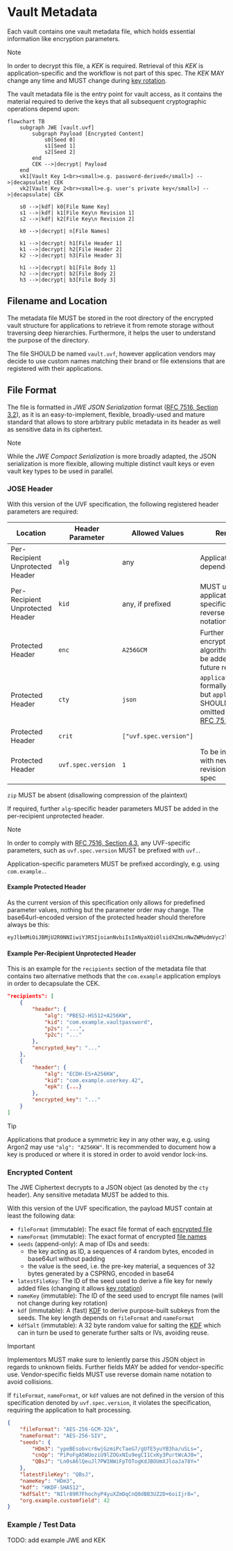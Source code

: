 # Vault Metadata

Each vault contains one vault metadata file, which holds essential information like encryption parameters.

> [!NOTE]
> In order to decrypt this file, a _KEK_ is required. Retrieval of this _KEK_ is application-specific and the workflow is not part of this spec. The _KEK_ MAY change any time and MUST change during [key rotation](key-rotation.md).

The vault metadata file is the entry point for vault access, as it contains the material required to derive the keys that all subsequent cryptographic operations depend upon:

```mermaid
flowchart TB
    subgraph JWE [vault.uvf]
        subgraph Payload [Encrypted Content]
            s0[Seed 0]
            s1[Seed 1]
            s2[Seed 2]
        end
        CEK -->|decrypt| Payload
    end
    vk1[Vault Key 1<br><small>e.g. password-derived</small>] -->|decapsulate| CEK
    vk2[Vault Key 2<br><small>e.g. user's private key</small>] -->|decapsulate| CEK

    s0 -->|kdf| k0[File Name Key]
    s1 -->|kdf| k1[File Key\n Revision 1]
    s2 -->|kdf| k2[File Key\n Revision 2]

    k0 -->|decrypt| n[File Names]

    k1 -->|decrypt| h1[File Header 1]
    k1 -->|decrypt| h2[File Header 2]
    k2 -->|decrypt| h3[File Header 3]

    h1 -->|decrypt| b1[File Body 1]
    h2 -->|decrypt| b2[File Body 2]
    h3 -->|decrypt| b3[File Body 3]
```

## Filename and Location

The metadata file MUST be stored in the root directory of the encrypted vault structure for applications to retrieve it from remote storage without traversing deep hierarchies. Furthermore, it helps the user to understand the purpose of the directory.

The file SHOULD be named `vault.uvf`, however application vendors may decide to use custom names matching their brand or file extensions that are registered with their applications.

## File Format

The file is formatted in _JWE JSON Serialization_ format ([RFC 7516, Section 3.2](https://datatracker.ietf.org/doc/html/rfc7516#section-3.2)), as it is an easy-to-implement, flexible, broadly-used and mature standard that allows to store arbitrary public metadata in its header as well as sensitive data in its ciphertext.

> [!NOTE]
> While the _JWE Compact Serialization_ is more broadly adapted, the JSON serialization is more flexible, allowing multiple distinct vault keys or even vault key types to be used in parallel.

### JOSE Header

With this version of the UVF specification, the following registered header parameters are required:

| Location | Header Parameter | Allowed Values | Remark |
|---|---|---|---|
| Per-Recipient Unprotected Header | `alg` | any | Application-dependent |
| Per-Recipient Unprotected Header | `kid` | any, if prefixed | MUST use application-specific prefix in reverse-DNS notation |
| Protected Header | `enc` | `A256GCM` | Further encryption algorithms may be added in future revisions |
| Protected Header | `cty` | `json` | `application/json` formally correct but `application/` SHOULD be omitted [as per RFC 7515](https://datatracker.ietf.org/doc/html/rfc7515.html#section-4.1.10) |
| Protected Header | `crit` | `["uvf.spec.version"]` | |
| Protected Header | `uvf.spec.version` | `1` | To be increased with newer revisions of this spec |

`zip` MUST be absent (disallowing compression of the plaintext)

If required, further `alg`-specific header parameters MUST be added in the per-recipient unprotected header.

> [!NOTE]
> In order to comply with [RFC 7516, Section 4.3](https://datatracker.ietf.org/doc/html/rfc7516#section-4.3), any UVF-specific parameters, such as `uvf.spec.version` MUST be prefixed with `uvf.`.
> 
> Application-specific parameters MUST be prefixed accordingly, e.g. using `com.example.`.

#### Example Protected Header

As the current version of this specification only allows for predefined parameter values, nothing but the parameter order may change. The base64url-encoded version of the protected header should therefore always be this:

```txt
eyJlbmMiOiJBMjU2R0NNIiwiY3R5IjoianNvbiIsImNyaXQiOlsidXZmLnNwZWMudmVyc2lvbiJdLCJ1dmYuc3BlYy52ZXJzaW9uIjoxfQ
```

#### Example Per-Recipient Unprotected Header

This is an example for the `recipients` section of the metadata file that contains two alternative methods that the `com.example` application employs in order to decapsulate the CEK.

```json
"recipients": [
    {
        "header": {
            "alg": "PBES2-HS512+A256KW",
            "kid": "com.example.vaultpassword",
            "p2s": "...",
            "p2c": "..."
        },
        "encrypted_key": "..."
    },
    {
        "header": {
            "alg": "ECDH-ES+A256KW",
            "kid": "com.example.userkey.42",
            "epk": {...}
        },
        "encrypted_key": "..."
    }
]
```

> [!TIP]
> Applications that produce a symmetric key in any other way, e.g. using Argon2 may use `"alg": "A256KW"`. It is recommended to document how a key is produced or where it is stored in order to avoid vendor lock-ins.

### Encrypted Content

The JWE Ciphertext decrypts to a JSON object (as denoted by the `cty` header). Any sensitive metadata MUST be added to this.

With this version of the UVF specification, the payload MUST contain at least the following data:

* `fileFormat` (immutable): The exact file format of each [encrypted file](../file%20content%20encryption/README.md)
* `nameFormat` (immutable): The exact format of encrypted [file names](../file%20name%20encryption/README.md)
* `seeds` (append-only): A map of IDs and seeds:
   * the key acting as ID, a sequences of 4 random bytes, encoded in base64url without padding
   * the value is the seed, i.e. the pre-key material, a sequences of 32 bytes generated by a CSPRNG, encoded in base64
* `latestFileKey`: The ID of the seed used to derive a file key for newly added files (changing it allows [key rotation](key-rotation.md))
* `nameKey` (immutable): The ID of the seed used to encrypt file names (will not change during key rotation)
* `kdf` (immutable): A (fast) [KDF](../kdf/README.md) to derive purpose-built subkeys from the seeds. The key length depends on `fileFormat` and `nameFormat`
* `kdfSalt` (immutable): A 32 byte random value for salting the [KDF](../kdf/README.md) which can in turn be used to generate further salts or IVs, avoiding reuse.

> [!IMPORTANT]
> Implementors MUST make sure to leniently parse this JSON object in regards to unknown fields. Further fields MAY be added for vendor-specific use.
> Vendor-specific fields MUST use reverse domain name notation to avoid collisions.
>
> If `fileFormat`, `nameFormat`, or `kdf` values are not defined in the version of this specification denoted by `uvf.spec.version`, it violates the specification, requiring the application to halt processing.

```json
{
    "fileFormat": "AES-256-GCM-32k",
    "nameFormat": "AES-256-SIV",
    "seeds": {
        "HDm3": "ypeBEsobvcr6wjGzmiPcTaeG7/gUfE5yuYB3ha/uSLs=",
        "cnQp": "PiPoFgA5WUoziU9lZOGxNIu9egCI1CxKy3PurtWcAJ0=",
        "QBsJ": "Ln0sA6lQeuJl7PW1NWiFpTOTogKdJBOUmXJloaJa78Y="
    },
    "latestFileKey": "QBsJ",
    "nameKey": "HDm3",
    "kdf": "HKDF-SHA512",
    "kdfSalt": "NIlr89R7FhochyP4yuXZmDqCnQ0dBB3UZ2D+6oiIjr8=",
    "org.example.customfield": 42
}
```

### Example / Test Data

TODO: add example JWE and KEK